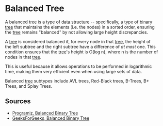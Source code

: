 # Balanced Tree

A balanced [tree](Computer%20Science/Data%20Structures/tree.md) is a type of [data structure](Computer%20Science/Data%20Structures/data%20structure.md) -- specifically, a type of [binary tree](Computer%20Science/Data%20Structures/Tree/binary%20tree.md) that maintains the elements (i.e. the nodes) in a sorted order, ensuring the [tree](Computer%20Science/Data%20Structures/tree.md) remains "balanced" by not allowing large height discrepancies.

A [tree](Computer%20Science/Data%20Structures/tree.md) is considered balanced if, for every node in that [tree](Computer%20Science/Data%20Structures/tree.md), the height of the left subtree and the right subtree have a difference of *at most* one. This condition ensures that the [tree](Computer%20Science/Data%20Structures/tree.md)'s height is O(log n), where n is the number of nodes in that [tree](Computer%20Science/Data%20Structures/tree.md).

This is useful because it allows operations to be performed in logarithmic time, making them very efficient even when using large sets of data.

Balanced [tree](Computer%20Science/Data%20Structures/tree.md) subtypes include AVL trees, Red-Black trees, B-Trees, B+ Trees, and Splay Trees.

## Sources

- [Programiz, Balanced Binary Tree](https://www.programiz.com/dsa/balanced-binary-tree)
- [GeeksForGeeks, Balanced Binary Tree](https://www.geeksforgeeks.org/balanced-binary-tree/)
